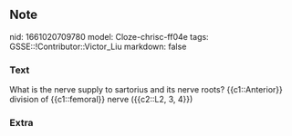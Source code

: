 ## Note
nid: 1661020709780
model: Cloze-chrisc-ff04e
tags: GSSE::!Contributor::Victor_Liu
markdown: false

### Text
What is the nerve supply to sartorius and its nerve roots?
{{c1::Anterior}} division of {{c1::femoral}} nerve ({{c2::L2, 3, 4}})

### Extra

